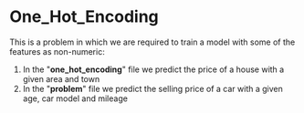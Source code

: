 # One_Hot_Encoding<br />
This is a problem in which we are required to train a model with some of the features as non-numeric:<br />
1) In the "**one_hot_encoding**" file we predict the price of a house with a given area and town <br />
2) In the "**problem**" file we predict the selling price of a car with a given age, car model and mileage<br />

